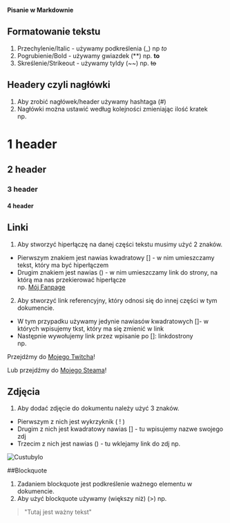 **Pisanie w Markdownie**

## Formatowanie tekstu
1. Przechylenie/Italic - używamy podkreślenia (_)  np _to_
2. Pogrubienie/Bold - używamy gwiazdek (**) np. **to**
3. Skreślenie/Strikeout - używamy tyldy (~~) np. ~~to~~  

## Headery czyli nagłówki  
1. Aby zrobić nagłówek/header używamy hashtaga (#)  
2. Nagłówki można ustawić według kolejności zmieniając ilość kratek  
np.

# 1 header
## 2 header
### 3 header
#### 4 header

## Linki
1. Aby stworzyć hiperłączę na danej części tekstu musimy użyć 2 znaków.
* Pierwszym znakiem jest nawias kwadratowy [] - w nim umieszczamy tekst, który ma być hiperłączem
* Drugim znakiem jest nawias () - w nim umieszczamy link do strony, na którą ma nas przekierować hiperłącze  
np. [Mój Fanpage](https://www.facebook.com/JacekVexonSosnowski)  

2. Aby stworzyć link referencyjny, który odnosi się do innej części w tym dokumencie.

- W tym przypadku używamy jedynie nawiasów kwadratowych []- w których wpisujemy tkst, który ma się zmienić w link
- Następnie wywołujemy link przez wpisanie po []: linkdostrony  
np.  

Przejdźmy do [Mojego Twitcha]!  

Lub przejdźmy do [Mojego Steama]!  

[Mojego Twitcha]: https://www.twitch.tv/vex0on  
[Mojego Steama]: https://steamcommunity.com/id/Vex0on/  

## Zdjęcia
1. Aby dodać zdjęcie do dokumentu należy użyć 3 znaków.
* Pierwszym z nich jest wykrzyknik ( ! ) 
* Drugim z nich jest kwadratowy nawias [] - tu wpisujemy nazwe swojego zdj
* Trzecim z nich jest nawias () - tu wklejamy link do zdj
np.

![Custubylo](https://encrypted-tbn0.gstatic.com/images?q=tbn:ANd9GcT43jMxUjjInOzf0L59YyTT5hmCjwt02EuudA&usqp=CAU)

##Blockquote
1. Zadaniem blockquote jest podkreślenie ważnego elementu w dokumencie.
2. Aby użyć blockquote używamy (większy niż) (>)
np.

> "Tutaj jest ważny tekst"



